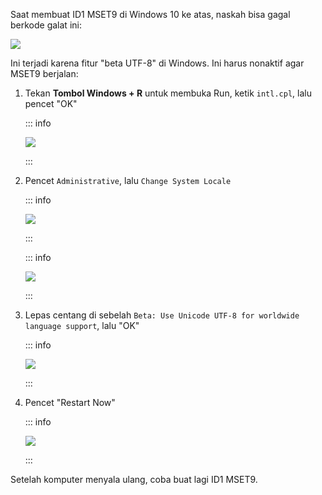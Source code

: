 Saat membuat ID1 MSET9 di Windows 10 ke atas, naskah bisa gagal berkode galat ini:

![](/images/screenshots/troubleshooting/234.png)

Ini terjadi karena fitur "beta UTF-8" di Windows. Ini harus nonaktif agar MSET9 berjalan:

1. Tekan **Tombol Windows + R** untuk membuka Run, ketik `intl.cpl`, lalu pencet "OK"

    ::: info

    ![](/images/screenshots/troubleshooting/234run.png)

    :::

2. Pencet `Administrative`, lalu `Change System Locale`

    ::: info

    ![](/images/screenshots/troubleshooting/234region.png)

    :::

    ::: info

    ![](/images/screenshots/troubleshooting/234administrative.png)

    :::

3. Lepas centang di sebelah `Beta: Use Unicode UTF-8 for worldwide language support`, lalu "OK"

    ::: info

    ![](/images/screenshots/troubleshooting/234locale.png)

    :::

4. Pencet "Restart Now"

    ::: info

    ![](/images/screenshots/troubleshooting/234restart.png)

    :::

Setelah komputer menyala ulang, coba buat lagi ID1 MSET9.
